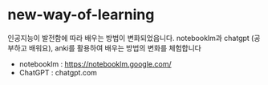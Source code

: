 # new-way-of-learning
인공지능이  발전함에 따라 배우는 방법이 변화되었읍니다. notebooklm과 chatgpt (공부하고 배워요), anki를 활용하여 배우는 방법의  변화를 체험합니다

- notebooklm : https://notebooklm.google.com/
- ChatGPT : chatgpt.com

  

